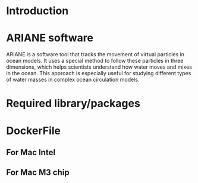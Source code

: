 <h1> Introduction </h1>

<h1>ARIANE software</h1>
ARIANE is a software tool that tracks the movement of virtual particles in ocean models. It uses a special method to follow these particles in three dimensions, which helps scientists understand how water moves and mixes in the ocean. This approach is especially useful for studying different types of water masses in complex ocean circulation models.
<h1>Required library/packages</h1>

<h1>DockerFile</h1>
<h2>For Mac Intel</h2>
<h2>For Mac M3 chip</h2>
